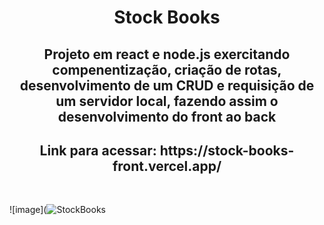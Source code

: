 <h1 align="center">  Stock Books </h1>

<h2 align="center"> Projeto em react e node.js exercitando compenentização, criação de rotas, desenvolvimento de um CRUD e requisição de um servidor local, fazendo assim o desenvolvimento do front ao back </h2>

<h2 align="center"> Link para acessar: https://stock-books-front.vercel.app/ </h2>
<br>

![image](![StockBooks](https://github.com/user-attachments/assets/48f2cad0-2d10-4a76-9d9c-78ee50c5b302)



